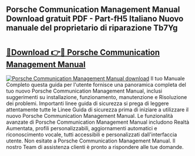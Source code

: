 ## Porsche Communication Management Manual Download gratuit PDF - Part-fH5 Italiano Nuovo manuale del proprietario di riparazione Tb7Yg

# <h2><a href="http://dfg6kj.blite.top/?on=Porsche+Communication+Management+Manual">🔗Download 👉🔴 Porsche Communication Management Manual</a></h2>

[![Porsche Communication Management Manual download](https://i.imgur.com/lujVjoI.png)](http://dfg6kj.blite.top/?on=Porsche+Communication+Management+Manual)
Il tuo Manuale Completo questa guida per l'utente fornisce una panoramica completa del tuo nuovo Porsche Communication Management Manual, inclusi suggerimenti su installazione, funzionamento, manutenzione e Risoluzione dei problemi. Importanti linee guida di sicurezza si prega di leggere attentamente tutte le Linee Guida di sicurezza prima di iniziare a utilizzare il nuovo Porsche Communication Management Manual. Le funzionalità avanzate di Porsche Communication Management Manual includono Realtà Aumentata, profili personalizzabili, aggiornamenti automatici e riconoscimento vocale, tutti accessibili e personalizzati dall'interfaccia utente. Non esitate a Porsche Communication Management Manual. Il nostro Team di assistenza clienti è pronto a rispondere alle tue domande.
